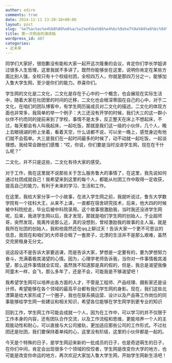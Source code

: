 ```yaml
---
author: edire
comments: true
date: 2014-11-11 13:20:18+00:00
layout: post
slug: '%e7%ac%ac%e4%b8%80%e6%ac%a1%e4%be%8b%e4%bc%9a%e7%9a%84%e6%bc%94%e8%ae%b2%e7%a8%bf'
title: 第一次例会的演讲稿
wordpress_id: 487
categories:
- 近未来
---
```


同学们大家好，很抱歉没有能和大家一起开这次隆重的会议，肯定你们学长学姐讲过很多人生哲理，这里我就不多讲了。既然你能够坐在这里，说明你肯定在某些方面比别人强，全校只有十个校级社团，全校四万人，你就是那四万分之一，能够加入鲁大学生网，至少是你们的能力。恭喜你们。




学生网的文化是二文化，二文化是存在于心中的一个概念，也会展现在实际生活中，随着大家在社团里的时间的迁移，二文化也会根深蒂固在自己的心中，对于二文化，在咱们的团队博客中，有学生网历届成员对二文化的描述。二文化的体现方面也非常多，我简单的举一个例子：大三还没有开学的时候，我们大三的这一群小伙伴不约而同的提前来到了学校，事情不是太多，反正整天在床上不想起床，不过，每天都会有人叫我起床，一起吃饭，那就是我们这一级的小伙伴，几个人，晚上去眼镜湖的桥上坐着，看着天空，什么话都不说，可以坐一晚上，感觉身边有他们就不会孤单。大三是我们在一起时间最多的时候了，动不动就一起吃饭，一起谈理想。我经常会跟他们感慨：“哎，你说，你们要是当时没进学生网，现在在干什么呢？”




二文化，并不只是这些，二文化有待大家的感受。




对于工作，我在这里就不说那些关于怎么服务鲁大的事情了，在这里，我先说如何通过社团成就自己！我希望来到这里的每个人，都能从社团工作中取得一定收获，提高自己的能力，有利于未来的学习、生活和工作。




在这里，我给大家分享一个小故事，在进入学生网之前，我就听说过，鲁东大学数学院有一个挂科大王，从来不上课，一直都在宿舍研究技术，后来，他大四的时候被中科院挖走，毕业后被中科院录用。这个故事很激励我，当时我还没进学生网呢，后来，我进学生网以后，我才发现，那就是咱们学生网的创始人，于业超师哥，突然发现，我离传说那么近，真的没想到，曾经激励我的故事的主人滃，就是我所在社团的创始人，我和他竟然还在qq上聊过天！告诉大家一个更不可思议的信息，我现在和咱们的大师哥合租了一套房子，北漂的生活并不是那么艰难，虽然交完房租身无分文。




说这段话不是告诉大家要逃课，而是告诉大家，梦想是一定要有的，要为梦想努力奋斗，充满着极其渴望的心情。因为，心理学老师告诉我，当你对一件事情极其渴望，那么这件事情就会实现，虽然我不知道那是真的假的，但是，我总是渴望我像阿童木一样，会飞，那么多年了，还是不会，可能我是不够渴望吧！




我希望学生网可以培养出各方面的人才，不管是工程师、产品经理、摄影家还是设计师，希望能够在各个领域的最高平台都有我们学生网的身影。现在，我们这些北漂算是给大家形成了一个圈子，我也在联系搞运营、设计以及产品等工作岗位的同事能够给学生网一些建议和相关知识，希望各位能够在学生网学到更专业的知识




回到工作，学生网工作可能会成就一个人，因为在工作中，可以学习的并不仅限于工作本身的内容，还有团队合作交流，以及工作流程和思维，更能培养一个人的主观能动性和耐心，可以直接与大公司接轨，更加适应那些公司的工作形式。不过社团还是社团，我们要保持着单纯的心，这里没有阶级，这里的小伙伴都是一起的。




今天是个特殊的日子，是学生网迎来新的一批成员的日子，也是奇迹萌生的日子，在你们中间，肯定会出现很多个个领域的佼佼者，学生网是改变你大学的地方，也可能是改变你命运的地方，再次欢迎大家加入鲁大学生网，开始学生网新生活吧！
